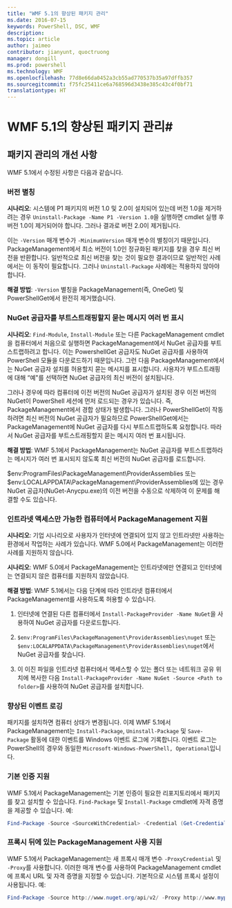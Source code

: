 ```yaml
---
title: "WMF 5.1의 향상된 패키지 관리"
ms.date: 2016-07-15
keywords: PowerShell, DSC, WMF
description: 
ms.topic: article
author: jaimeo
contributor: jianyunt, quoctruong
manager: dongill
ms.prod: powershell
ms.technology: WMF
ms.openlocfilehash: 77d8e66da0452a3cb55ad770537b35a97dffb357
ms.sourcegitcommit: f75fc25411ce6a768596d3438e385c43c4f0bf71
translationtype: HT
---
```

# <a name="improvements-to-package-management-in-wmf-51"></a>WMF 5.1의 향상된 패키지 관리#

## <a name="improvements-in-packagemanagement"></a>패키지 관리의 개선 사항 ##
WMF 5.1에서 수정된 사항은 다음과 같습니다. 

### <a name="version-alias"></a>버전 별칭

**시나리오**: 시스템에 P1 패키지의 버전 1.0 및 2.0이 설치되어 있는데 버전 1.0을 제거하려는 경우 `Uninstall-Package -Name P1 -Version 1.0`을 실행하면 cmdlet 실행 후 버전 1.0이 제거되어야 합니다. 그러나 결과로 버전 2.0이 제거됩니다.  
    
이는 `-Version` 매개 변수가 `-MinimumVersion` 매개 변수의 별칭이기 때문입니다. PackageManagement에서 최소 버전이 1.0인 정규화된 패키지를 찾을 경우 최신 버전을 반환합니다. 일반적으로 최신 버전을 찾는 것이 필요한 결과이므로 일반적인 사례에서는 이 동작이 필요합니다. 그러나 `Uninstall-Package` 사례에는 적용하지 않아야 합니다.
    
**해결 방법**: `-Version` 별칭을 PackageManagement(즉, OneGet) 및 PowerShellGet에서 완전히 제거했습니다. 

### <a name="multiple-prompts-for-bootstrapping-the-nuget-provider"></a>NuGet 공급자를 부트스트래핑할지 묻는 메시지 여러 번 표시

**시나리오**: `Find-Module`, `Install-Module` 또는 다른 PackageManagement cmdlet을 컴퓨터에서 처음으로 실행하면 PackageManagement에서 NuGet 공급자를 부트스트랩하려고 합니다. 이는 PowershellGet 공급자도 NuGet 공급자를 사용하여 PowerShell 모듈을 다운로드하기 때문입니다. 그런 다음 PackageManagement에서는 NuGet 공급자 설치를 허용할지 묻는 메시지를 표시합니다. 사용자가 부트스트래핑에 대해 “예"를 선택하면 NuGet 공급자의 최신 버전이 설치됩니다. 
    
그러나 경우에 따라 컴퓨터에 이전 버전의 NuGet 공급자가 설치된 경우 이전 버전의 NuGet이 PowerShell 세션에 먼저 로드되는 경우가 있습니다. 즉, PackageManagement에서 경합 상태가 발생합니다. 그러나 PowerShellGet이 작동하려면 최신 버전의 NuGet 공급자가 필요하므로 PowerShellGet에서는 PackageManagement에 NuGet 공급자를 다시 부트스트랩하도록 요청합니다. 따라서 NuGet 공급자를 부트스트래핑할지 묻는 메시지 여러 번 표시됩니다.

**해결 방법**: WMF 5.1에서 PackageManagement는 NuGet 공급자를 부트스트랩하라는 메시지가 여러 번 표시되지 않도록 최신 버전의 NuGet 공급자를 로드합니다.

$env:ProgramFiles\PackageManagement\ProviderAssemblies 또는 $env:LOCALAPPDATA\PackageManagement\ProviderAssemblies에 있는 경우 NuGet 공급자(NuGet-Anycpu.exe)의 이전 버전을 수동으로 삭제하여 이 문제를 해결할 수도 있습니다.


### <a name="support-for-packagemanagement-on-computers-with-intranet-access-only"></a>인트라넷 액세스만 가능한 컴퓨터에서 PackageManagement 지원

**시나리오**: 기업 시나리오로 사용자가 인터넷에 연결되어 있지 않고 인트라넷만 사용하는 환경에서 작업하는 사례가 있습니다. WMF 5.0에서 PackageManagement는 이러한 사례를 지원하지 않습니다.

**시나리오**: WMF 5.0에서 PackageManagement는 인트라넷에만 연결되고 인터넷에는 연결되지 않은 컴퓨터를 지원하지 않았습니다.

**해결 방법**: WMF 5.1에서는 다음 단계에 따라 인트라넷 컴퓨터에서 PackageManagement를 사용하도록 허용할 수 있습니다.

1. 인터넷에 연결된 다른 컴퓨터에서 `Install-PackageProvider -Name NuGet`을 사용하여 NuGet 공급자를 다운로드합니다.

2. `$env:ProgramFiles\PackageManagement\ProviderAssemblies\nuget` 또는 `$env:LOCALAPPDATA\PackageManagement\ProviderAssemblies\nuget`에서 NuGet 공급자를 찾습니다.

3. 이 이진 파일을 인트라넷 컴퓨터에서 액세스할 수 있는 폴더 또는 네트워크 공유 위치에 복사한 다음 `Install-PackageProvider -Name NuGet -Source <Path to folder>`를 사용하여 NuGet 공급자를 설치합니다.


### <a name="event-logging-improvements"></a>향상된 이벤트 로깅

패키지를 설치하면 컴퓨터 상태가 변경됩니다. 이제 WMF 5.1에서 PackageManagement는 `Install-Package`, `Uninstall-Package` 및 `Save-Package` 활동에 대한 이벤트를 Windows 이벤트 로그에 기록합니다. 이벤트 로그는 PowerShell의 경우와 동일한 `Microsoft-Windows-PowerShell, Operational`입니다.

### <a name="support-for-basic-authentication"></a>기본 인증 지원

WMF 5.1에서 PackageManagement는 기본 인증이 필요한 리포지토리에서 패키지를 찾고 설치할 수 있습니다. `Find-Package` 및 `Install-Package` cmdlet에 자격 증명을 제공할 수 있습니다. 예:

``` PowerShell
Find-Package -Source <SourceWithCredential> -Credential (Get-Credential)
```
### <a name="support-for-using-packagemanagement-behind-a-proxy"></a>프록시 뒤에 있는 PackageManagement 사용 지원

WMF 5.1에서 PackageManagement는 새 프록시 매개 변수 `-ProxyCredential` 및 `-Proxy`를 사용합니다. 이러한 매개 변수를 사용하여 PackageManagement cmdlet에 프록시 URL 및 자격 증명을 지정할 수 있습니다. 기본적으로 시스템 프록시 설정이 사용됩니다. 예:

``` PowerShell
Find-Package -Source http://www.nuget.org/api/v2/ -Proxy http://www.myproxyserver.com -ProxyCredential (Get-Credential)
```

